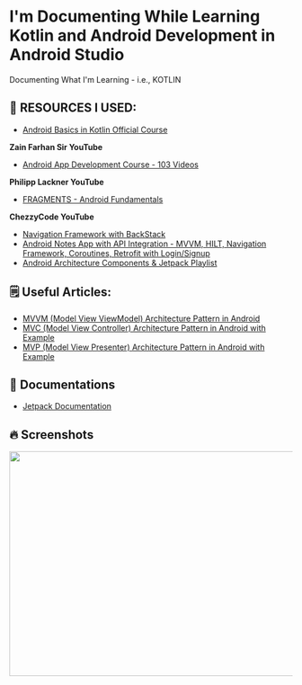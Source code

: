 # I'm Documenting While Learning Kotlin and Android Development in Android Studio
Documenting What I'm Learning  -  i.e., KOTLIN

## 🚀 RESOURCES I USED:
- [Android Basics in Kotlin Official Course](https://developer.android.com/courses/android-basics-kotlin/course)

**Zain Farhan Sir YouTube**
- [Android App Development Course - 103 Videos](https://youtube.com/playlist?list=PL6Fr59UplGvL7q7P3Hg6nYzS45gld-CCI)

**Philipp Lackner YouTube**
- [FRAGMENTS - Android Fundamentals](https://youtu.be/-vAI7RSPxOA)

**ChezzyCode YouTube**
- [Navigation Framework with BackStack](https://youtu.be/zrGvOf2RlRE)
- [Android Notes App with API Integration - MVVM, HILT, Navigation Framework, Coroutines, Retrofit with Login/Signup](https://youtube.com/playlist?list=PLRKyZvuMYSIMO2ebTldbwMTnDCn5klzjS)
- [Android Architecture Components & Jetpack Playlist](https://youtube.com/playlist?list=PLRKyZvuMYSIO0jLgj8g6sADnD0IBaWaw2)



## 🗒️ Useful Articles:

- [MVVM (Model View ViewModel) Architecture Pattern in Android](https://www.geeksforgeeks.org/mvvm-model-view-viewmodel-architecture-pattern-in-android/)
- [MVC (Model View Controller) Architecture Pattern in Android with Example](https://www.geeksforgeeks.org/mvc-model-view-controller-architecture-pattern-in-android-with-example/?ref=lbp)
- [MVP (Model View Presenter) Architecture Pattern in Android with Example](https://www.geeksforgeeks.org/mvp-model-view-presenter-architecture-pattern-in-android-with-example/?ref=lbp)


## 📜 Documentations
- [Jetpack Documentation](https://developer.android.com/jetpack)


## 🔥 Screenshots

<img src="https://github.com/AnshSinghSonkhia/Learning-Kotlin-and-Android-Development/blob/main/Architecture/Notes/vid1-2-Whats%20Android%20Jetpack.png" width="570" height="400"/>
